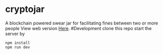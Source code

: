 # cryptojar
A blockchain powered swear jar for facilitating fines between two or more people
View web version [Here](http://crownemmanuel.github.io/cryptojar).
#Development
clone this repo
start the server by
```
npm install
npm run dev
``` 